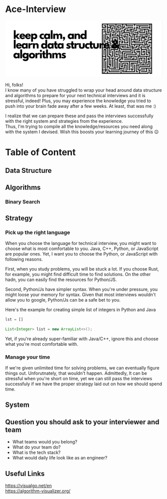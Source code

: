 # Ace-Interview

![Logo](/dsa.jpeg)

Hi, folks! <br/>
I know many of you have struggled to wrap your head around data structure and algorithms to prepare for your next technical interviews and it is stressful, indeed! 
Plus, you may experience the knowledge you tried to push into your brain fade away after a few weeks. At least, that was me :)
<br/>

I realize that we can prepare these and pass the interviews successfully with the right system and strategies from the experience. <br/>
Thus, I'm trying to compile all the knowledge/resources you need along with the system I devised. Wish this boosts your learning journey of this :wink:

# Table of Content
## Data Structure
## Algorithms
### Binary Search 

## Strategy
### Pick up the right language
When you choose the language for technical interview, you might want to choose what is most comfortable to you. Java, C++, Python, or JavaScript are popular ones. Yet, I want you to choose the Python, or JavaScript with following reasons. 

First, when you study problems, you will be stuck a lot. If you choose Rust, for example, you might find difficult time to find solutions. On the other hadn, you can easily find the resources for Python/JS. 

Second, Python/Js have simpler syntax. When you're under pressure, you might loose your memory for syntax. Given that most interviews wouldn't allow you to google, Python/Js can be a safe bet to you.

Here's the example for creating simple list of integers in Python and Java
```python
lst = []
```

```java
List<Integer> list = new ArrayList<>();
```
Yet, if you're already super-familiar with Java/C++, ignore this and choose what you're most comfortable with.
 

### Manage your time
If we're given unlimited time for solving problems, we can eventually figure things out. Unforutnately, that wouldn't happen. Admittedly, It can be stressful when you're short on time, yet we can still pass the interviews successfuly if we have the proper strategy laid out on how we should spend time. 

## System

## Question you should ask to your interviewer and team 
- What teams would you belong?
- What do your team do? 
- What is the tech stack?
- What would daily life look like as an engineer?


## Useful Links
https://visualgo.net/en <br/>
https://algorithm-visualizer.org/ <br/>

